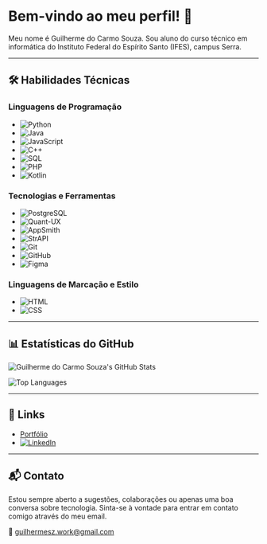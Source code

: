# Bem-vindo ao meu perfil! 👋

Meu nome é Guilherme do Carmo Souza. Sou aluno do curso técnico em informática do Instituto Federal do Espírito Santo (IFES), campus Serra.

---

## 🛠 Habilidades Técnicas

### Linguagens de Programação
- ![Python](https://img.shields.io/badge/-Python-3776AB?style=flat&logo=python&logoColor=white)
- ![Java](https://img.shields.io/badge/-Java-007396?style=flat&logo=java&logoColor=white)
- ![JavaScript](https://img.shields.io/badge/-JavaScript-F7DF1E?style=flat&logo=javascript&logoColor=white)
- ![C++](https://img.shields.io/badge/-C++-00599C?style=flat&logo=c%2B%2B&logoColor=white)
- ![SQL](https://img.shields.io/badge/-SQL-4479A1?style=flat&logo=postgresql&logoColor=white)
- ![PHP](https://img.shields.io/badge/-PHP-777BB4?style=flat&logo=php&logoColor=white)
- ![Kotlin](https://img.shields.io/badge/-Kotlin-0095D5?style=flat&logo=kotlin&logoColor=white)

### Tecnologias e Ferramentas
- ![PostgreSQL](https://img.shields.io/badge/-PostgreSQL-336791?style=flat&logo=postgresql&logoColor=white) 
- ![Quant-UX](https://img.shields.io/badge/-Quant--UX-5C67D2?style=flat&logoColor=white)
- ![AppSmith](https://img.shields.io/badge/-AppSmith-4099DA?style=flat&logoColor=white)
- ![StrAPI](https://img.shields.io/badge/-StrAPI-2F2E8B?style=flat&logo=strapi&logoColor=white)
- ![Git](https://img.shields.io/badge/-Git-F05032?style=flat&logo=git&logoColor=white)
- ![GitHub](https://img.shields.io/badge/-GitHub-181717?style=flat&logo=github&logoColor=white) 
- ![Figma](https://img.shields.io/badge/-Figma-F24E1E?style=flat&logo=figma&logoColor=white)

### Linguagens de Marcação e Estilo
- ![HTML](https://img.shields.io/badge/-HTML5-E34F26?style=flat&logo=html5&logoColor=white) 
- ![CSS](https://img.shields.io/badge/-CSS3-1572B6?style=flat&logo=css3&logoColor=white) 

---

## 📊 Estatísticas do GitHub

![Guilherme do Carmo Souza's GitHub Stats](https://github-readme-stats.vercel.app/api?username=guilhermesza&show_icons=true&theme=dark)

![Top Languages](https://github-readme-stats.vercel.app/api/top-langs/?username=guilhermesza&layout=compact&theme=dark)

---

## 🔗 Links

- [Portfólio](#)
- [![LinkedIn](https://img.shields.io/badge/LinkedIn-0077B5?style=flat&logo=linkedin&logoColor=white)](#)

---

## 📬 Contato

Estou sempre aberto a sugestões, colaborações ou apenas uma boa conversa sobre tecnologia. Sinta-se à vontade para entrar em contato comigo através do meu email.

📧 [guilhermesz.work@gmail.com](mailto:guilhermesz.work@gmail.com)
